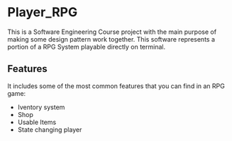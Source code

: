# Player_RPG
This is a Software Engineering Course project with the main purpose of making some design pattern work together.
This software represents a portion of a RPG System playable directly on terminal.

## Features
It includes some of the most common features that you can find in an RPG game:
- Iventory system 
- Shop
- Usable Items 
- State changing player
